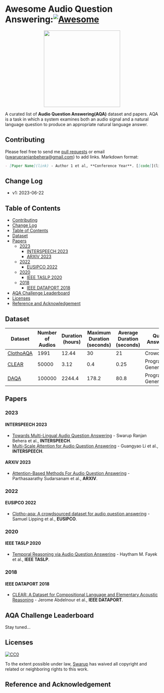 # Awesome Audio Question Answering:[![Awesome](https://awesome.re/badge.svg)](https://awesome.re)

<p align="center">
  <img width="250" src="https://camo.githubusercontent.com/1131548cf666e1150ebd2a52f44776d539f06324/68747470733a2f2f63646e2e7261776769742e636f6d2f73696e647265736f726875732f617765736f6d652f6d61737465722f6d656469612f6c6f676f2e737667" "Awesome!">
</p>

A curated list of **Audio Question Answering(AQA)** dataset and papers. AQA is a task in which a system examines both an audio signal and a natural language question to produce an appropriate natural language answer.

## Contributing
Please feel free to send me [pull requests](https://github.com/swarupbehera/awesome-audio-question-answering/pulls) or email (swarupranjanbehera@gmail.com) to add links.
Markdown format:

```markdown
- [Paper Name](link) - Author 1 et al, **Conference Year**. [[code]](link)
```

## Change Log

- v1: 2023-06-22

## Table of Contents
  * [Contributing](#contributing)
  * [Change Log](#change-log)
  * [Table of Contents](#table-of-contents)
  * [Dataset](#Dataset)
  * [Papers](#papers)
     * [2023](#2023)
        - [INTERSPEECH 2023](#INTERSPEECH-2023)
        - [ARXIV 2023](#ARXIV-2023)
     * [2022](#2022)
        - [EUSIPCO 2022](#EUSIPCO-2022)
     * [2020](#2020)
        - [IEEE TASLP 2020](#IEEE-TASLP-2020)
     * [2018](#2018)
        - [IEEE DATAPORT 2018](#IEEE-DATAPORT-2018)
  * [AQA Challenge Leaderboard](#aqa-challenge-leaderboard)
  * [Licenses](#licenses)
  * [Reference and Acknowledgement](#reference-and-acknowledgement)

## Dataset
| Dataset | Number of Audios | Duration (hours) | Maximum Duration (seconds) | Average Duration (seconds) | Question-Answer Source | Language | Number of Questions | Number of Answers | Training Set Size | Validation Set Size | Test Set Size |
|---------|-----------------|------------------|----------------------------|----------------------------|-----------------------|----------|---------------------|-------------------|-------------------|---------------------|----------------|
| [ClothoAQA](https://zenodo.org/record/6473207) | 1991 | 12.44 | 30 | 21 | Crowdsourced | English | 9153 | 830 | 1174 | 344 | 473 |
| [CLEAR](https://ieee-dataport.org/open-access/clear-dataset-compositional-language-and-elementary-acoustic-reasoning) | 50000 | 3.12 | 0.4 | 0.25 | Programmatically Generated | English | 130957 | 47 | 35000 | 7500 | 7500 |
| [DAQA](https://github.com/facebookresearch/daqa) | 100000 | 2244.4 | 178.2 | 80.8 | Programmatically Generated | English | 599294 | 36 | 80000 | 10000 | 10000 |

## Papers

### 2023

#### INTERSPEECH 2023
- [Towards Multi-Lingual Audio Question Answering](https://github.com/swarupbehera/mAQA) - Swarup Ranjan Behera et al., **INTERSPEECH**.
- [Multi-Scale Attention for Audio Question Answering](https://arxiv.org/abs/2305.17993) - Guangyao Li et al., **INTERSPEECH**.

#### ARXIV 2023
- [Attention-Based Methods For Audio Question Answering](https://arxiv.org/abs/2305.19769) - Parthasaarathy Sudarsanam et al., **ARXIV**.

### 2022

#### EUSIPCO 2022
- [Clotho-aqa: A crowdsourced dataset for audio question answering](https://eurasip.org/Proceedings/Eusipco/Eusipco2022/pdfs/0001140.pdf) - Samuel Lipping et al., **EUSIPCO**.

### 2020

#### IEEE TASLP 2020
- [Temporal Reasoning via Audio Question Answering](https://ieeexplore.ieee.org/document/9145807) - Haytham M. Fayek et al., **IEEE TASLP**.

### 2018

#### IEEE DATAPORT 2018
- [CLEAR: A Dataset for Compositional Language and Elementary Acoustic Reasoning](https://arxiv.org/abs/1811.10561) - Jerome Abdelnour et al., **IEEE DATAPORT**.

## AQA Challenge Leaderboard
Stay tuned...

## Licenses

[![CC0](http://i.creativecommons.org/p/zero/1.0/88x31.png)](http://creativecommons.org/publicdomain/zero/1.0/)

To the extent possible under law, [Swarup](https://github.com/swarupbehera/) has waived all copyright and related or neighboring rights to this work.

## Reference and Acknowledgement
